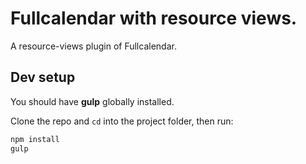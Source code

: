 # Fullcalendar with resource views.

A resource-views plugin of Fullcalendar.


## Dev setup

You should have **gulp** globally installed.

Clone the repo and `cd` into the project folder, then run:

```bash
npm install
gulp
```
